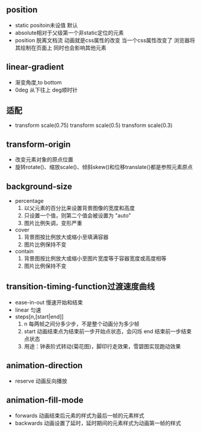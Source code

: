 ## position
- static positoin未设值 默认
- absolute相对于父级第一个非static定位的元素
- position 脱离文档流
    动画就是css属性的改变
    当一个css属性改变了 浏览器将其绘制在页面上 同时也会影响其他元素
## linear-gradient
- 渐变角度,to bottom
- 0deg 从下往上 deg顺时针
## 适配
- transform scale(0.75) transform scale(0.5) transform scale(0.3)
## transform-origin
- 改变元素对象的原点位置
- 旋转rotate()、缩放scale()、倾斜skew()和位移translate()都是参照元素原点
## background-size
- percentage
    1. 以父元素的百分比来设置背景图像的宽度和高度
    2. 只设置一个值，则第二个值会被设置为 "auto"
    3. 图片比例失调，变形严重
- cover
    1. 背景图按比例放大或缩小至填满容器
    2. 图片比例保持不变
- contain
    1. 背景图按比例放大或缩小至图片宽度等于容器宽度或高度相等
    2. 图片比例保持不变
## transition-timing-function过渡速度曲线
- ease-in-out 慢速开始和结束
- linear 匀速 
- steps[n,[start|end]]
    1. n 每两帧之间分多少步，不是整个动画分为多少帧
    2. start 动画结束点为结束前一步开始点状态，会闪烁   end 结束前一步结束点状态
    3. 用途：钟表阶式转动(菊花图)，脚印行走效果，雪碧图实现跑动效果
## animation-direction
- reserve 动画反向播放
## animation-fill-mode
- forwards 动画结束后元素的样式为最后一帧的元素样式
- backwards 动画设置了延时，延时期间的元素样式为动画第一帧的样式